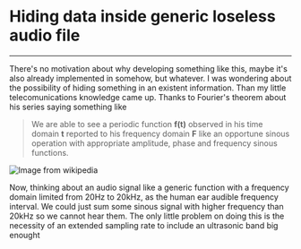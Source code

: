 # Hiding data inside  generic loseless audio file
___
There's no motivation about why developing something like this, maybe it's also already implemented in somehow, but whatever.
I was wondering about the possibility of hiding something in an existent information.
Than my little telecomunications knowledge came up.
Thanks to Fourier's theorem about his series saying something like

> We are able to see a periodic function **f(t)** observed in his time domain **t** reported to his frequency domain **F** like an opportune sinous operation with appropriate amplitude, phase and frequency sinous functions.

![Image from wikipedia](http://www.math.harvard.edu/archive/21b_fall_03/fourier/approximation.gif)

Now, thinking about an audio signal like a generic function with a frequency domain limited from 20Hz to 20kHz, as the human ear audible frequency interval.
We could just sum some sinous signal with higher frequency than 20kHz so we cannot hear them.
The only little problem on doing this is the necessity of an extended sampling rate to include an ultrasonic band big enought
